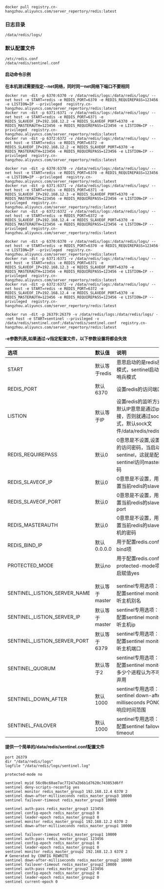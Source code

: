 ```
docker pull registry.cn-hangzhou.aliyuncs.com/server_repertory/redis:latest
```

### 日志目录
```
/data/redis/logs/
```

### 默认配置文件
```
/etc/redis.conf
/data/redis/sentinel.conf
```

#### 启动命令示例
**在本机测试需要指定--net网络，同时同一net网络下端口不要相同**
```
docker run -dit -p 6370:6370 -v /data/redis/logs:/data/redis/logs/ --net host -e START=redis -e REDIS_PORT=6370 -e REDIS_REQUIREPASS=123456 -e LISTION=IP --privileged  registry.cn-hangzhou.aliyuncs.com/server_repertory/redis:latest
docker run -dit -p 6371:6371 -v /data/redis/logs:/data/redis/logs/ --net host -e START=redis -e REDIS_PORT=6371 -e REDIS_SLAVEOF_IP=192.168.12.2 -e REDIS_SLAVEOF_PORT=6370 -e REDIS_MASTERAUTH=123456 -e REDIS_REQUIREPASS=123456 -e LISTION=IP --privileged  registry.cn-hangzhou.aliyuncs.com/server_repertory/redis:latest
docker run -dit -p 6372:6372 -v /data/redis/logs:/data/redis/logs/ --net host -e START=redis -e REDIS_PORT=6372 -e REDIS_SLAVEOF_IP=192.168.12.2 -e REDIS_SLAVEOF_PORT=6370 -e REDIS_MASTERAUTH=123456 -e REDIS_REQUIREPASS=123456 -e LISTION=IP --privileged  registry.cn-hangzhou.aliyuncs.com/server_repertory/redis:latest
```
```
docker run -dit -p 6370:6370 -v /data/redis/logs:/data/redis/logs/ --net host -e START=redis -e REDIS_PORT=6370 -e REDIS_REQUIREPASS=123456 -e LISTION=IP --privileged  registry.cn-hangzhou.aliyuncs.com/server_repertory/redis:latest
docker run -dit -p 6371:6371 -v /data/redis/logs:/data/redis/logs/ --net host -e START=redis -e REDIS_PORT=6371 -e REDIS_SLAVEOF_IP=192.168.12.3 -e REDIS_SLAVEOF_PORT=6370 -e REDIS_MASTERAUTH=123456 -e REDIS_REQUIREPASS=123456 -e LISTION=IP --privileged  registry.cn-hangzhou.aliyuncs.com/server_repertory/redis:latest
docker run -dit -p 6372:6372 -v /data/redis/logs:/data/redis/logs/ --net host -e START=redis -e REDIS_PORT=6372 -e REDIS_SLAVEOF_IP=192.168.12.4 -e REDIS_SLAVEOF_PORT=6370 -e REDIS_MASTERAUTH=123456 -e REDIS_REQUIREPASS=123456 -e LISTION=IP --privileged  registry.cn-hangzhou.aliyuncs.com/server_repertory/redis:latest
```
```
docker run -dit -p 6370:6370 -v /data/redis/logs:/data/redis/logs/ --net host -e START=redis -e REDIS_PORT=6370 -e REDIS_REQUIREPASS=123456 -e LISTION=IP --privileged  registry.cn-hangzhou.aliyuncs.com/server_repertory/redis:latest
docker run -dit -p 6371:6371 -v /data/redis/logs:/data/redis/logs/ --net host -e START=redis -e REDIS_PORT=6371 -e REDIS_SLAVEOF_IP=192.168.12.3 -e REDIS_SLAVEOF_PORT=6370 -e REDIS_MASTERAUTH=123456 -e REDIS_REQUIREPASS=123456 -e LISTION=IP --privileged  registry.cn-hangzhou.aliyuncs.com/server_repertory/redis:latest
docker run -dit -p 6372:6372 -v /data/redis/logs:/data/redis/logs/ --net host -e START=redis -e REDIS_PORT=6372 -e REDIS_SLAVEOF_IP=192.168.12.4 -e REDIS_SLAVEOF_PORT=6370 -e REDIS_MASTERAUTH=123456 -e REDIS_REQUIREPASS=123456 -e LISTION=IP --privileged  registry.cn-hangzhou.aliyuncs.com/server_repertory/redis:latest
```

```
docker run -dit -p 26379:26379 -v /data/redis/logs:/data/redis/logs/ --net host -e START=sentinel --privileged -v /data/redis/sentinel.conf:/data/redis/sentinel.conf  registry.cn-hangzhou.aliyuncs.com/server_repertory/redis:latest
```

#### -e参数列表,如果通过-v指定配置文件，以下参数设置将都会失效
|选项|默认值|说明|
|:---|:---|:---|
|START|默认等于redis|意思启动的是redis服务模式，sentinel启动的是哨兵模式|
|REDIS_PORT|默认6370|设置redis的访问端口|
|LISTION|默认等于IP|设置redis的监听方式，默认IP意思是通过ip链接，否则就通过sock方式，默认sock文件/data/redis/redis.sock|
|REDIS_REQUIREPASS|默认0|0意思是不设置,设置redis的访问密码，当启动sentinel，这就是配置sentinel访问master的密码|
|REDIS_SLAVEOF_IP|默认0|0意思是不设置，用于配置当前redis的slaveof ip|
|REDIS_SLAVEOF_PORT|默认0|0意思是不设置，用于配置当前redis的slaveof port |
|REDIS_MASTERAUTH|默认0|0意思是不设置，用于配置当前redis的slaveof 主机的密码 |
|REDIS_BIND_IP|默认0.0.0.0|用于配置redis.conf中的bind项| 
|PROTECTED_MODE|默认no|用于配置redis.conf中的protected-mode项，开启赋值yes| 
||||
||||
|SENTINEL_LISTION_SERVER_NAME|默认等于master|sentinel专用选项：用于配置sentinel monitor监听主机别名|
|SENTINEL_LISTION_SERVER_IP|默认等于master|sentinel专用选项：用于配置sentinel monitor监听主机ip|
|SENTINEL_LISTION_SERVER_PORT|默认等于6379|sentinel专用选项：用于配置sentinel monitor监听主机端口|
|SENTINEL_QUORUM|默认等于2|sentinel专用选项：用于配置sentinel monitor，多少个进程认为不可用即弃用|
|SENTINEL_DOWN_AFTER|默认1000|sentinel专用选项：sentinel down-after-milliseconds PONG监测响应时间范围|
|SENTINEL_FAILOVER|默认1000|sentinel专用选项：用于配置sentinel failover-timeout|


#### 提供一个简单的/data/redis/sentinel.conf配置文件

```
port 26379
dir "/data/redis/logs"
logfile "/data/redis/logs/sentinel.log"

protected-mode no

sentinel myid 56c0bc60ae7ac77247a2b6b1d7620c743853d6ff
sentinel deny-scripts-reconfig yes
sentinel monitor redis_master_group3 192.168.12.4 6370 2
sentinel down-after-milliseconds redis_master_group3 10000
sentinel failover-timeout redis_master_group3 10000

sentinel auth-pass redis_master_group3 123456
sentinel config-epoch redis_master_group3 0
sentinel leader-epoch redis_master_group3 0
sentinel monitor redis_master_group1 192.168.12.2 6370 2
sentinel down-after-milliseconds redis_master_group1 10000

sentinel failover-timeout redis_master_group1 10000
sentinel auth-pass redis_master_group1 123456
sentinel config-epoch redis_master_group1 0
sentinel leader-epoch redis_master_group1 0
sentinel monitor redis_master_group2 192.168.12.3 6370 2
# Generated by CONFIG REWRITE
sentinel down-after-milliseconds redis_master_group2 10000
sentinel failover-timeout redis_master_group2 10000
sentinel auth-pass redis_master_group2 123456
sentinel config-epoch redis_master_group2 0
sentinel leader-epoch redis_master_group2 0
sentinel current-epoch 0
```

